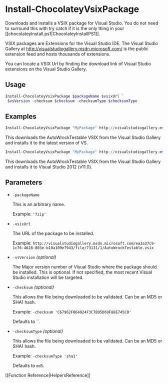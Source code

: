 # Install-ChocolateyVsixPackage

Downloads and installs a VSIX package for Visual Studio. You do not need to surround this with try catch if it is the only thing in your [[chocolateyInstall.ps1|ChocolateyInstallPS1]].

VSIX packages are Extensions for the Visual Studio IDE. The Visual Studio Gallery at http://visualstudiogallery.msdn.microsoft.com/ is the public extension feed and hosts thousands of extensions.

You can locate a VSIX Url by finding the download link of Visual Studio extensions on the Visual Studio Gallery.

## Usage

```powershell
Install-ChocolateyVsixPackage $packageName $vsixUrl `
 $vsVersion -checksum $checksum -checksumType $checksumType
```

## Examples

```powershell
Install-ChocolateyVsixPackage "MyPackage" http://visualstudiogallery.msdn.microsoft.com/ea3a37c9-1c76-4628-803e-b10a109e7943/file/73131/1/AutoWrockTestable.vsix
```

This downloads the AutoWrockTestable VSIX from the Visual Studio Gallery and installs it to the latest version of VS.

```powershell
Install-ChocolateyVsixPackage "MyPackage" http://visualstudiogallery.msdn.microsoft.com/ea3a37c9-1c76-4628-803e-b10a109e7943/file/73131/1/AutoWrockTestable.vsix 11
```

This downloads the AutoWrockTestable VSIX from the Visual Studio Gallery and installs it to Visual Studio 2012 (v11.0).

## Parameters

* `-packageName`

    This is an arbitrary name.

    Example: `'7zip'`

* `-vsixUrl`

    The URL of the package to be installed.

    Example: `http://visualstudiogallery.msdn.microsoft.com/ea3a37c9-1c76-4628-803e-b10a109e7943/file/73131/1/AutoWrockTestable.vsix`

* `-vsVersion` _(optional)_
    
    The Major version number of Visual Studio where the package should be installed. This is optional. If not specified, the most recent Visual Studio installation will be targeted.

* `-checksum` _(optional)_

    This allows the file being downloaded to be validated. Can be an MD5 or SHA1 hash.

    Example: `-checksum 'C67962F064924F3C7B95D69F88E745C0'`

    Defaults to ``.

* `-checksumType` _(optional)_

    This allows the file being downloaded to be validated. Can be an MD5 or SHA1 hash.

    Example: `-checksumType 'sha1'`
    
    Defaults to `md5`.

[[Function Reference|HelpersReference]]